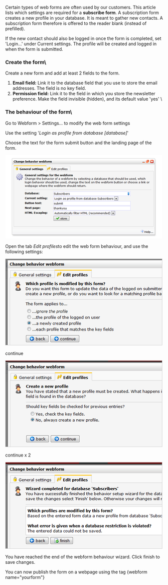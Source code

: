 Certain types of web forms are often used by our customers. This article
lists which settings are required for a **subscribe form**. A
subscription form creates a new profile in your database. It is meant to
gather new contacts. A subscription form therefore is offered to the
reader blank (instead of prefilled).

If the new contact should also be logged in once the form is completed,
set 'Login...' under Current settings. The profile will be created and
logged in when the form is submitted.

### Create the form\

Create a new form and add at least 2 fields to the form.

1.  **Email field:** Link it to the database field that you use to store
    the email addresses. The field is no key field.
2.  **Permission field:** Link it to the field in which you store the
    newsletter preference. Make the field invisible (hidden), and its
    default value 'yes' \

### The behaviour of the form\

Go to Webform \> Settings… to modify the web form settings

Use the setting '*Login as profile from database [database]*'

Choose the text for the form submit button and the landing page of the
form.

![](images/webformssettings1.png)

Open the tab *Edit profiles*to edit the web form behaviour, and use the
following settings:

![](images/formssettings2x.png)

continue

![](images/formssettings3x.png)

continue x 2

![](images/formssettings4x.png)

You have reached the end of the webform behaviour wizard. Click finish
to save changes.

You can now publish the form on a webpage using the tag {webform
name="yourform"}

